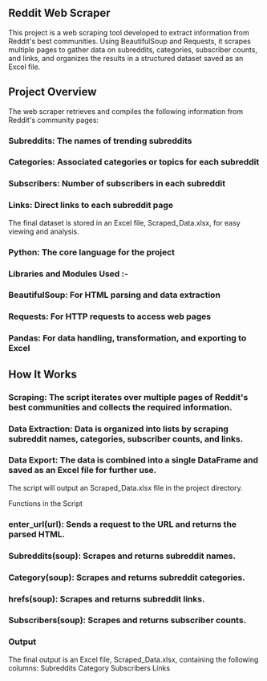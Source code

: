 ## Reddit Web Scraper
This project is a web scraping tool developed to extract information from Reddit's best communities. Using BeautifulSoup and Requests, it scrapes multiple pages to gather data on subreddits, categories, subscriber counts, and links, and organizes the results in a structured dataset saved as an Excel file.

## Project Overview
The web scraper retrieves and compiles the following information from Reddit's community pages:

### Subreddits: The names of trending subreddits
### Categories: Associated categories or topics for each subreddit
### Subscribers: Number of subscribers in each subreddit
### Links: Direct links to each subreddit page

The final dataset is stored in an Excel file, Scraped_Data.xlsx, for easy viewing and analysis.

### Python: The core language for the project

### Libraries and Modules Used :-

### BeautifulSoup: For HTML parsing and data extraction
### Requests: For HTTP requests to access web pages
### Pandas: For data handling, transformation, and exporting to Excel

## How It Works

### Scraping: The script iterates over multiple pages of Reddit's best communities and collects the required information.
### Data Extraction: Data is organized into lists by scraping subreddit names, categories, subscriber counts, and links.
### Data Export: The data is combined into a single DataFrame and saved as an Excel file for further use.


The script will output an Scraped_Data.xlsx file in the project directory.

Functions in the Script
### enter_url(url): Sends a request to the URL and returns the parsed HTML.
### Subreddits(soup): Scrapes and returns subreddit names.
### Category(soup): Scrapes and returns subreddit categories.
### hrefs(soup): Scrapes and returns subreddit links.
### Subscribers(soup): Scrapes and returns subscriber counts.

### Output
The final output is an Excel file, Scraped_Data.xlsx, containing the following columns:
Subreddits
Category
Subscribers
Links
